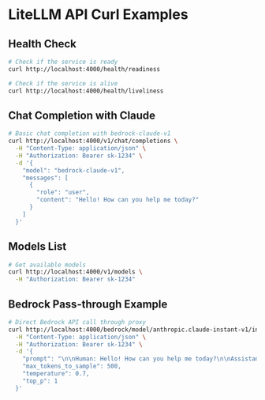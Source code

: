 # LiteLLM API Curl Examples

## Health Check
```bash
# Check if the service is ready
curl http://localhost:4000/health/readiness

# Check if the service is alive
curl http://localhost:4000/health/liveliness
```

## Chat Completion with Claude
```bash
# Basic chat completion with bedrock-claude-v1
curl http://localhost:4000/v1/chat/completions \
  -H "Content-Type: application/json" \
  -H "Authorization: Bearer sk-1234" \
  -d '{
    "model": "bedrock-claude-v1",
    "messages": [
      {
        "role": "user",
        "content": "Hello! How can you help me today?"
      }
    ]
  }'
```

## Models List
```bash
# Get available models
curl http://localhost:4000/v1/models \
  -H "Authorization: Bearer sk-1234"
```

## Bedrock Pass-through Example
```bash
# Direct Bedrock API call through proxy
curl http://localhost:4000/bedrock/model/anthropic.claude-instant-v1/invoke \
  -H "Content-Type: application/json" \
  -H "Authorization: Bearer sk-1234" \
  -d '{
    "prompt": "\n\nHuman: Hello! How can you help me today?\n\nAssistant:",
    "max_tokens_to_sample": 500,
    "temperature": 0.7,
    "top_p": 1
  }'